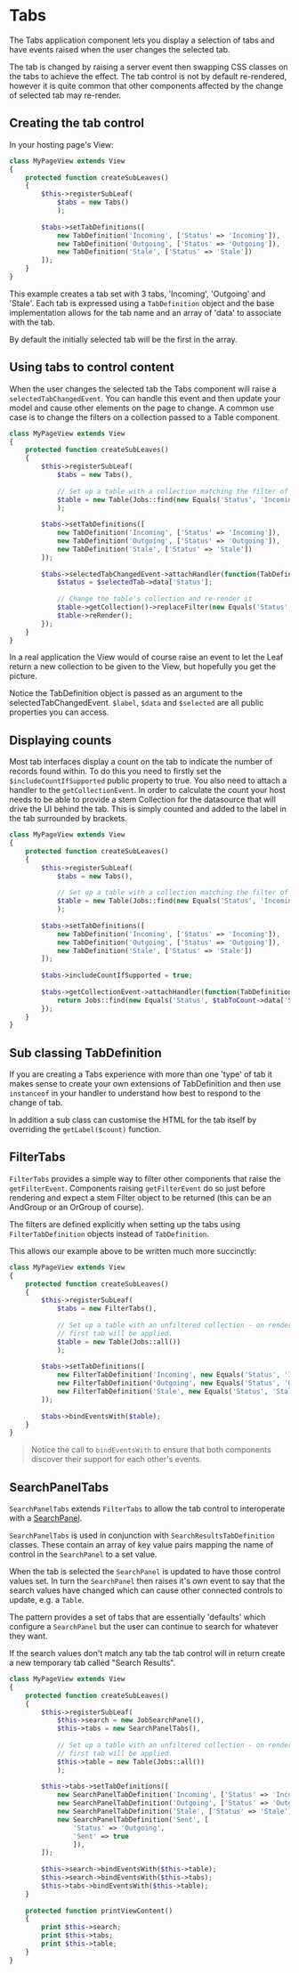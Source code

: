 Tabs
====

The Tabs application component lets you display a selection of tabs and have events raised
when the user changes the selected tab.

The tab is changed by raising a server event then swapping CSS classes on the tabs to
achieve the effect. The tab control is not by default re-rendered, however it is quite
common that other components affected by the change of selected tab may re-render.

## Creating the tab control

In your hosting page's View:

```php
class MyPageView extends View
{
    protected function createSubLeaves()
    {
        $this->registerSubLeaf(
            $tabs = new Tabs()
            );
            
        $tabs->setTabDefinitions([
            new TabDefinition('Incoming', ['Status' => 'Incoming']),        
            new TabDefinition('Outgoing', ['Status' => 'Outgoing']),        
            new TabDefinition('Stale', ['Status' => 'Stale'])        
        ]);
    }
}
```

This example creates a tab set with 3 tabs, 'Incoming', 'Outgoing' and 'Stale'. Each tab
is expressed using a `TabDefinition` object and the base implementation allows for the
tab name and an array of 'data' to associate with the tab.

By default the initially selected tab will be the first in the array.

## Using tabs to control content

When the user changes the selected tab the Tabs component will raise a `selectedTabChangedEvent`.
You can handle this event and then update your model and cause other elements on the page to
change. A common use case is to change the filters on a collection passed to a Table component.

```php
class MyPageView extends View
{
    protected function createSubLeaves()
    {
        $this->registerSubLeaf(
            $tabs = new Tabs(),
            
            // Set up a table with a collection matching the filter of the first tab.
            $table = new Table(Jobs::find(new Equals('Status', 'Incoming'))
            );
            
        $tabs->setTabDefinitions([
            new TabDefinition('Incoming', ['Status' => 'Incoming']),        
            new TabDefinition('Outgoing', ['Status' => 'Outgoing']),        
            new TabDefinition('Stale', ['Status' => 'Stale'])        
        ]);
        
        $tabs->selectedTabChangedEvent->attachHandler(function(TabDefinition $selectedTab) use ($table){
            $status = $selectedTab->data['Status'];
            
            // Change the table's collection and re-render it
            $table->getCollection()->replaceFilter(new Equals('Status', $status));
            $table->reRender();
        });
    }
}
```

In a real application the View would of course raise an event to let the Leaf return a new collection
to be given to the View, but hopefully you get the picture.

Notice the TabDefinition object is passed as an argument to the selectedTabChangedEvent. `$label`, `$data`
and `$selected` are all public properties you can access.

## Displaying counts

Most tab interfaces display a count on the tab to indicate the number of records found within. To do this
you need to firstly set the `$includeCountIfSupported` public property to true. You also need to 
attach a handler to the `getCollectionEvent`. In order to calculate the count your host needs to
be able to provide a stem Collection for the datasource that will drive the UI behind the tab.
This is simply counted and added to the label in the tab surrounded by brackets.

```php
class MyPageView extends View
{
    protected function createSubLeaves()
    {
        $this->registerSubLeaf(
            $tabs = new Tabs(),
            
            // Set up a table with a collection matching the filter of the first tab.
            $table = new Table(Jobs::find(new Equals('Status', 'Incoming'))
            );
            
        $tabs->setTabDefinitions([
            new TabDefinition('Incoming', ['Status' => 'Incoming']),        
            new TabDefinition('Outgoing', ['Status' => 'Outgoing']),        
            new TabDefinition('Stale', ['Status' => 'Stale'])        
        ]);
        
        $tabs->includeCountIfSupported = true;
        
        $tabs->getCollectionEvent->attachHandler(function(TabDefinition $tabToCount){
            return Jobs::find(new Equals('Status', $tabToCount->data['Status'));
        });
    }
}
```

## Sub classing TabDefinition

If you are creating a Tabs experience with more than one 'type' of tab it makes sense to create your
own extensions of TabDefinition and then use `instanceof` in your handler to understand how best
to respond to the change of tab.

In addition a sub class can customise the HTML for the tab itself by overriding the `getLabel($count)`
function.

## FilterTabs

`FilterTabs` provides a simple way to filter other components that raise the `getFilterEvent`.
Components raising `getFilterEvent` do so just before rendering and expect a stem Filter object
to be returned (this can be an AndGroup or an OrGroup of course).

The filters are defined explicitly when setting up the tabs using `FilterTabDefinition`
objects instead of `TabDefinition`.

This allows our example above to be written much more succinctly:

```php
class MyPageView extends View
{
    protected function createSubLeaves()
    {
        $this->registerSubLeaf(
            $tabs = new FilterTabs(),
            
            // Set up a table with an unfiltered collection - on render the filter for the
            // first tab will be applied.
            $table = new Table(Jobs::all())
            );
            
        $tabs->setTabDefinitions([
            new FilterTabDefinition('Incoming', new Equals('Status', 'Incoming'),        
            new FilterTabDefinition('Outgoing', new Equals('Status', 'Outgoing'),        
            new FilterTabDefinition('Stale', new Equals('Status', 'Stale')        
        ]);
        
        $tabs->bindEventsWith($table);
    }
}
```

> Notice the call to `bindEventsWith` to ensure that both components discover their 
> support for each other's events.

## SearchPanelTabs

`SearchPanelTabs` extends `FilterTabs` to allow the tab control to interoperate with
a [SearchPanel](/manual/module.leaf.searchpanel/index).

`SearchPanelTabs` is used in conjunction with `SearchResultsTabDefinition` classes. These 
contain an array of key value pairs mapping the name of control in the `SearchPanel` to
a set value.

When the tab is selected the `SearchPanel` is updated to have those control values set.
In turn the `SearchPanel` then raises it's own event to say that the search values have
changed which can cause other connected controls to update, e.g. a `Table`.

The pattern provides a set of tabs that are essentially 'defaults' which configure a
`SearchPanel` but the user can continue to search for whatever they want.

If the search values don't match any tab the tab control will in return create a new
temporary tab called "Search Results".

```php
class MyPageView extends View
{
    protected function createSubLeaves()
    {
        $this->registerSubLeaf(
            $this->search = new JobSearchPanel(),
            $this->tabs = new SearchPanelTabs(),
            
            // Set up a table with an unfiltered collection - on render the filter for the
            // first tab will be applied.
            $this->table = new Table(Jobs::all())
            );
            
        $this->tabs->setTabDefinitions([
            new SearchPanelTabDefinition('Incoming', ['Status' => 'Incoming']),        
            new SearchPanelTabDefinition('Outgoing', ['Status' => 'Outgoing']),        
            new SearchPanelTabDefinition('Stale', ['Status' => 'Stale']),   
            new SearchPanelTabDefinition('Sent', [
                'Status' => 'Outgoing',
                'Sent' => true
                ]),   
        ]);
        
        $this->search->bindEventsWith($this->table);
        $this->search->bindEventsWith($this->tabs);
        $this->tabs->bindEventsWith($this->table);
    }
    
    protected function printViewContent()
    {
        print $this->search;
        print $this->tabs;
        print $this->table;
    }
}
```

``` demo[examples/SearchPanelTabsExample/SearchPanelTabsExample.php]
```